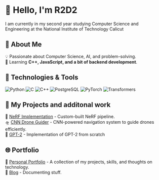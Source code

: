 # 👋 Hello, I'm R2D2

I am currently in my second year studying Computer Science and Engineering at the National Institute of Technology Calicut

## 🚀 About Me
💡 Passionate about Computer Science, AI, and problem-solving.  
📖 Learning **C++, JavaScript, and a bit of backend development**.  

## 🔧 Technologies & Tools
![Python](https://img.shields.io/badge/-Python-3776AB?logo=python&logoColor=white&style=flat-square)
![C](https://img.shields.io/badge/-C-00599C?logo=c&logoColor=white&style=flat-square)
![C++](https://img.shields.io/badge/-C++-00599C?logo=c%2B%2B&logoColor=white&style=flat-square)
![PostgreSQL](https://img.shields.io/badge/-PostgreSQL-336791?logo=postgresql&logoColor=white&style=flat-square)
![PyTorch](https://img.shields.io/badge/-PyTorch-EE4C2C?logo=pytorch&logoColor=white&style=flat-square)
![Transformers](https://img.shields.io/badge/-Transformers-FF9900?logo=huggingface&logoColor=white&style=flat-square)


## 📌 My Projects and additonal work
🚀 [NeRF Implementation](https://nerfsite.vercel.app/) - Custom-built NeRF pipeline.  
🛸 [CNN Drone Guider](https://github.com/R2D2-08/MiniDroneCNN) - CNN-powered navigation system to guide drones efficiently.  
🎲 [GPT-2](https://gptsite-six.vercel.app/) - Implementation of GPT-2 from scratch 

## 🌐 Portfolio
🎨 [Personal Portfolio](https://portfolio-lac-tau-56.vercel.app/) - A collection of my projects, skills, and thoughts on technology.  
📜 [Blog](https://blog-beta-murex-91.vercel.app/) - Documenting stuff.  
